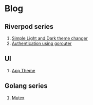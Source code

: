 # Blog

## Riverpod series

1. [Simple Light and Dark theme changer](./riverpod/lightdark/README.md)
2. [Authentication using gorouter](./riverpod/gorouterauth/README.md)

## UI

1. [App Theme](./ui/apptheme/README.md)

## Golang series

1. [Mutex](./golang/mutex.md)
